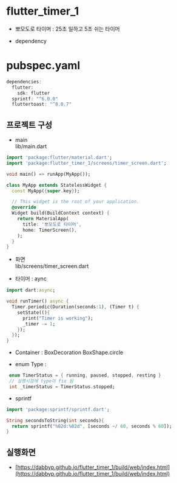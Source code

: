 # flutter_timer_1

- 뽀모도로 타이머 : 25초 일하고 5초 쉬는 타이머

- dependency
# pubspec.yaml
```DART
dependencies:
  flutter:
    sdk: flutter
  sprintf: "^6.0.0"
  fluttertoast: "^8.0.7"
```

## 프로젝트 구성
- main<br>
  lib/main.dart
```DART
import 'package:flutter/material.dart';
import 'package:flutter_timer_1/screens/timer_screen.dart';

void main() => runApp(MyApp());

class MyApp extends StatelessWidget {
  const MyApp({super.key});

  // This widget is the root of your application.
  @override
  Widget build(BuildContext context) {
    return MaterialApp(
      title: '뽀모도로 타이머',
      home: TimerScreen(),
    );
  }
}
```

- 화면<br>
  lib/screens/timer_screen.dart<br>
  

- 타이머 : aync
```DART
import dart:async;

void runTimer() async {
  Timer.periodic(Duration(seconds:1), (Timer t) {
    setState((){
      print("Timer is working");
      _timer -= 1;
    });
  });  
}
```

- Container : BoxDecoration BoxShape.circle

- enum Type : 
```DART
 enum TimerStatus = { running, paused, stopped, resting }
 // 실행시점에 type이 fix 됨
 int _timerStatus = TimerStatus.stopped;
```

- sprintf
```DART
import 'package:sprintf/sprintf.dart';

String secondsToString(int seconds){
  return sprintf("%02d:%02d", [seconds ~/ 60, seconds % 60]);
}
```
 
## 실행화면
- [https://dabbyp.github.io/flutter_timer_1/build/web/index.html](https://dabbyp.github.io/flutter_timer_1/build/web/index.html)
